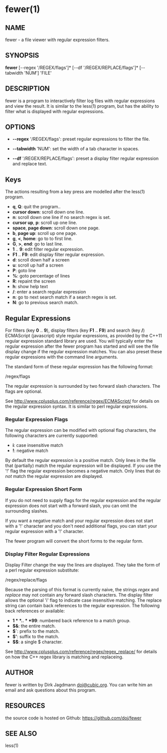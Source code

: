 fewer(1)
========

NAME
----
fewer - a file viewer with regular expression filters.

SYNOPSIS
--------
**fewer** [--regex '/REGEX/flags']* [--df '/REGEX/REPLACE/flags']* [--tabwidth 'NUM'] 'FILE'

DESCRIPTION
-----------
fewer is a program to interactively filter log files with regular expressions and view the result.
It is similar to the less(1) program, but has the ability to filter what is displayed with regular expressions.

OPTIONS
-------
* **--regex** '/REGEX/flags':
  preset regular expressions to filter the file.

* **--tabwidth** 'NUM':
  set the width of a tab character in spaces.

* **--df** '/REGEX/REPLACE/flags':
  preset a display filter regular expression and replace text.

Keys
----
The actions resulting from a key press are modelled after the less(1) program.

* **q**, **Q**:
  quit the program..
* **cursor down**:
  scroll down one line.
* **n**:
  scroll down one line if no search regex is set.
* **cursor up**, **p**:
  scroll up one line.
* **space**, **page down**:
  scroll down one page.
* **b**, **page up**:
  scroll up one page.
* **g**, **<**, **home**:
  go to to first line.
* **G**, **>**, **end**:
  go to last line.
* **1** .. **9**:
  edit filter regular expression.
* **F1** .. **F9**:
  edit display filter regular expression.
* **d**:
  scroll down half a screen
* **u**:
  scroll up half a screen
* **P**:
  goto line
* **%**:
  goto percentage of lines
* **R**:
  repaint the screen
* **h**:
  show help text
* **/**:
  enter a search regular expression
* **n**:
  go to next search match if a search regex is set.
* **N**:
  go to previous search match.

Regular Expressions
-------------------
For filters (key **0** .. **9**), display filters (key **F1**
.. **F9**) and search (key **/**) ECMAScript (javascript) style
regular expressions, as provided by the C++11 regular expression
standard library are used. You will typically enter the regular
expression after the fewer program has started and will see the file
display change if the regular expression matches. You can also preset
these regular expressions with the command line arguments.

The standard form of these regular expression has the following format:

/regex/flags

The regular expression is surrounded by two forward slash characters.
The flags are optional.

See <http://www.cplusplus.com/reference/regex/ECMAScript/> for details
on the regular expression syntax. It is similar to perl regular
expressions.

### Regular Expression Flags
The regular expression can be modified with optional flag characters,
the following characters are currently supported:

* **i**:
  case insensitive match
* **!**:
  negative match

By default the regular expression is a positive match. Only lines in
the file that (partially) match the regular expression will be
displayed. If you use the '!' flag the regular expression becomes a
negative match. Only lines that do *not* match the regular expression
are displayed.

### Regular Expression Short Form
If you do not need to supply flags for the regular expression and the
regular expression does not start with a forward slash, you can omit
the surrounding slashes.

If you want a negative match and your regular expression does not
start with a '!' character and you don't need additional flags, you
can start your regular expression with a '!' character.

The fewer program will convert the short forms to the regular form.

### Display Filter Regular Expressions

Display Filter change the way the lines are displayed. They take the
form of a perl regular expression substitute:

/regex/replace/flags

Because the parsing of this format is currently naive, the strings
_regex_ and _replace_ may not contain any forward slash characters.
The display filter allows the optional 'i' flag to indicate case
insensitive matching.  The replace string can contain back references
to the regular expression. The following back references or available:

* **$1** .. **$99**:
  numbered back reference to a match group.
* **$&**:
  the entire match.
* **$`**:
  prefix to the match.
* **$'**:
  suffix to the match.
* **$$**:
  a single $ character.

See <http://www.cplusplus.com/reference/regex/regex_replace/> for
details on how the C++ regex library is matching and replaceing.

AUTHOR
------
fewer is written by Dirk Jagdmann <doj@cubic.org>. You can write him
an email and ask questions about this program.

RESOURCES
---------
the source code is hosted on Github: <https://github.com/doj/fewer>

SEE ALSO
--------
less(1)
